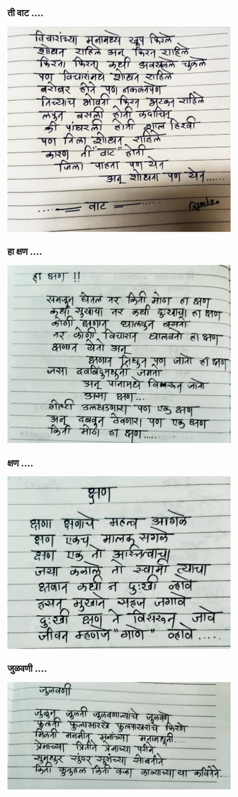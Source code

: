 ## ती वाट ....
![Alt Poem 1](ti_waat.jpeg?raw=true "ती वाट ....")


## हा क्षण ....
![Alt Poem 2](ha_kshan.jpeg?raw=true "हा क्षण....")

## क्षण ....
![Alt Poem 3](kshan.jpeg?raw=true "क्षण....")


## जुळवणी ....
![Alt Poem 4](julavni.jpeg?raw=true "जुळवणी....")
